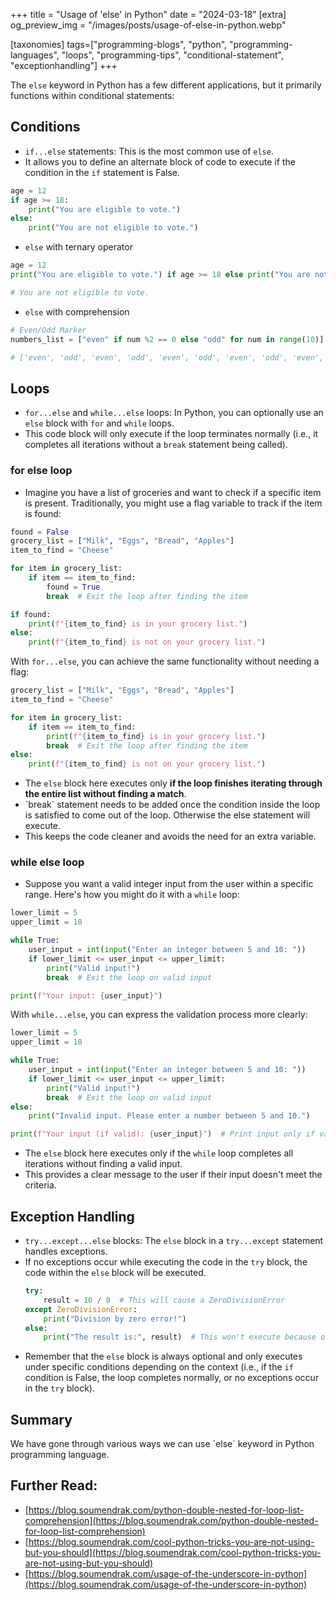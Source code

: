 +++
title = "Usage of 'else' in Python"
date = "2024-03-18"
[extra]
og_preview_img = "/images/posts/usage-of-else-in-python.webp"

[taxonomies]
tags=["programming-blogs", "python", "programming-languages", "loops", "programming-tips", "conditional-statement", "exceptionhandling"]
+++

The `else` keyword in Python has a few different applications, but it primarily functions within conditional statements:

## Conditions

- `if...else` statements: This is the most common use of `else`.
- It allows you to define an alternate block of code to execute if the condition in the `if` statement is False.

```python
age = 12
if age >= 18:
    print("You are eligible to vote.")
else:
    print("You are not eligible to vote.")
```

- `else` with ternary operator

```python
age = 12
print("You are eligible to vote.") if age >= 18 else print("You are not eligible to vote.")

# You are not eligible to vote.
```

- `else` with comprehension

```python
# Even/Odd Marker
numbers_list = ["even" if num %2 == 0 else "odd" for num in range(10)]

# ['even', 'odd', 'even', 'odd', 'even', 'odd', 'even', 'odd', 'even', 'odd']
```

## Loops

- `for...else` and `while...else` loops: In Python, you can optionally use an `else` block with `for` and `while` loops.
- This code block will only execute if the loop terminates normally (i.e., it completes all iterations without a `break` statement being called).

### for else loop

- Imagine you have a list of groceries and want to check if a specific item is present. Traditionally, you might use a flag variable to track if the item is found:

```python
found = False
grocery_list = ["Milk", "Eggs", "Bread", "Apples"]
item_to_find = "Cheese"

for item in grocery_list:
    if item == item_to_find:
        found = True
        break  # Exit the loop after finding the item

if found:
    print(f"{item_to_find} is in your grocery list.")
else:
    print(f"{item_to_find} is not on your grocery list.")
```

With `for...else`, you can achieve the same functionality without needing a flag:

```python
grocery_list = ["Milk", "Eggs", "Bread", "Apples"]
item_to_find = "Cheese"

for item in grocery_list:
    if item == item_to_find:
        print(f"{item_to_find} is in your grocery list.")
        break  # Exit the loop after finding the item
else:
    print(f"{item_to_find} is not on your grocery list.")
```

- The `else` block here executes only **if the loop finishes iterating through the entire list without finding a match**.
- \`break\` statement needs to be added once the condition inside the loop is satisfied to come out of the loop. Otherwise the else statement will execute.
- This keeps the code cleaner and avoids the need for an extra variable.

### while else loop

- Suppose you want a valid integer input from the user within a specific range. Here's how you might do it with a `while` loop:

```python
lower_limit = 5
upper_limit = 10

while True:
    user_input = int(input("Enter an integer between 5 and 10: "))
    if lower_limit <= user_input <= upper_limit:
        print("Valid input!")
        break  # Exit the loop on valid input

print(f"Your input: {user_input}")
```

With `while...else`, you can express the validation process more clearly:

```python
lower_limit = 5
upper_limit = 10

while True:
    user_input = int(input("Enter an integer between 5 and 10: "))
    if lower_limit <= user_input <= upper_limit:
        print("Valid input!")
        break  # Exit the loop on valid input
else:
    print("Invalid input. Please enter a number between 5 and 10.")

print(f"Your input (if valid): {user_input}")  # Print input only if valid
```

- The `else` block here executes only if the `while` loop completes all iterations without finding a valid input.
- This provides a clear message to the user if their input doesn't meet the criteria.

## Exception Handling

- `try...except...else` blocks: The `else` block in a `try...except` statement handles exceptions.
- If no exceptions occur while executing the code in the `try` block, the code within the `else` block will be executed.
  ```python
  try:
      result = 10 / 0  # This will cause a ZeroDivisionError
  except ZeroDivisionError:
      print("Division by zero error!")
  else:
      print("The result is:", result)  # This won't execute because of the exception
  ```
- Remember that the `else` block is always optional and only executes under specific conditions depending on the context (i.e., if the `if` condition is False, the loop completes normally, or no exceptions occur in the `try` block).

## Summary

We have gone through various ways we can use \`else\` keyword in Python programming language.

## Further Read:

- [https://blog.soumendrak.com/python-double-nested-for-loop-list-comprehension](https://blog.soumendrak.com/python-double-nested-for-loop-list-comprehension)
- [https://blog.soumendrak.com/cool-python-tricks-you-are-not-using-but-you-should](https://blog.soumendrak.com/cool-python-tricks-you-are-not-using-but-you-should)
- [https://blog.soumendrak.com/usage-of-the-underscore-in-python](https://blog.soumendrak.com/usage-of-the-underscore-in-python)
